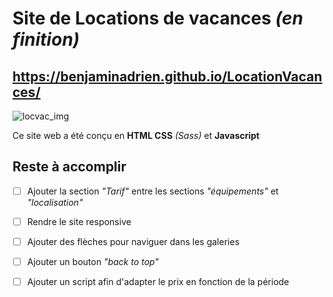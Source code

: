 # Site de Locations de vacances *(en finition)*

## https://benjaminadrien.github.io/LocationVacances/
![locvac_img](https://user-images.githubusercontent.com/90291370/173102642-570f9aae-f60c-4e66-90d1-495e639ebaed.png)

Ce site web a été conçu en **HTML CSS** *(Sass)* et **Javascript**


## Reste à accomplir
  - [ ] Ajouter la section *"Tarif"* entre les sections *"équipements"* et *"localisation"*
  - [ ] Rendre le site responsive
  - [ ] Ajouter des flèches pour naviguer dans les galeries
  - [ ] Ajouter un bouton *"back to top"*
  - [ ] Ajouter un script afin d'adapter le prix en fonction de la période


